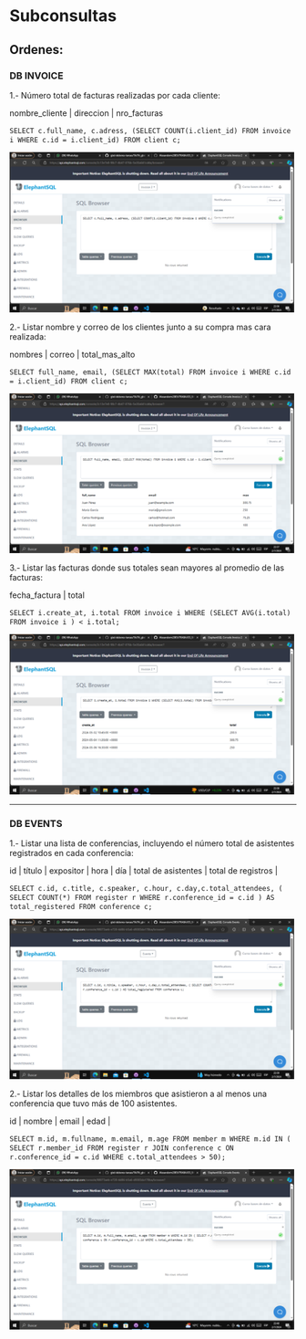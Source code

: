 # Subconsultas 
## Ordenes:
### DB INVOICE 

1.- Número total de facturas realizadas por cada cliente:

 nombre_cliente | direccion | nro_facturas

```
SELECT c.full_name, c.adress, (SELECT COUNT(i.client_id) FROM invoice i WHERE c.id = i.client_id) FROM client c;
```
<img src = "captura/Captura de pantalla (157).png" width = "500">

2.- Listar nombre y correo de los clientes junto a su compra mas cara realizada:

nombres |  correo   | total_mas_alto
```
SELECT full_name, email, (SELECT MAX(total) FROM invoice i WHERE c.id = i.client_id) FROM client c;
```
<img src = "captura/Captura de pantalla (158).png" width = "500">

3.- Listar las facturas donde sus totales sean mayores al promedio de las facturas:

fecha_factura | total 
```
SELECT i.create_at, i.total FROM invoice i WHERE (SELECT AVG(i.total) FROM invoice i ) < i.total;
```
<img src ="captura/Captura de pantalla (159).png" width = "500">
 
 ---
 
### DB EVENTS

1.- Listar una lista de conferencias, incluyendo el número total de asistentes registrados en cada conferencia:

id  | título | expositor | hora | día | total de asistentes | total de registros | 

```
SELECT c.id, c.title, c.speaker, c.hour, c.day,c.total_attendees, ( SELECT COUNT(*) FROM register r WHERE r.conference_id = c.id ) AS total_registered FROM conference c;
```
<img src = "captura/Captura de pantalla (160).png" width = "500">

2.- Listar los detalles de los miembros que asistieron a al menos una conferencia que tuvo más de 100 asistentes.

 id | nombre | email | edad |  

```
SELECT m.id, m.fullname, m.email, m.age FROM member m WHERE m.id IN ( SELECT r.member_id FROM register r JOIN conference c ON r.conference_id = c.id WHERE c.total_attendees > 50);
```
<img src = "captura/Captura de pantalla (161).png" width = "500">
